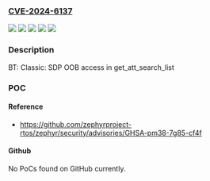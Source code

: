 ### [CVE-2024-6137](https://cve.mitre.org/cgi-bin/cvename.cgi?name=CVE-2024-6137)
![](https://img.shields.io/static/v1?label=Product&message=Zephyr&color=blue)
![](https://img.shields.io/static/v1?label=Version&message=*%3C%3D%203.6%20&color=brighgreen)
![](https://img.shields.io/static/v1?label=Vulnerability&message=Improper%20Input%20Validation&color=brighgreen)
![](https://img.shields.io/static/v1?label=Vulnerability&message=Out-of-bounds%20Write&color=brighgreen)
![](https://img.shields.io/static/v1?label=Vulnerability&message=Stack-based%20Buffer%20Overflow&color=brighgreen)

### Description

BT: Classic: SDP OOB access in get_att_search_list

### POC

#### Reference
- https://github.com/zephyrproject-rtos/zephyr/security/advisories/GHSA-pm38-7g85-cf4f

#### Github
No PoCs found on GitHub currently.

